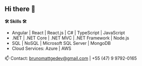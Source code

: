 ## Hi there 👋

 **🛠️ Skills 🛠️**

- Angular | React | React.js | C# | TypeScript | JavaScript
- .NET | .NET Core | .NET MVC | .NET Framework | Node.js
- SQL | NoSQL | Microsoft SQL Server | MongoDB
- Cloud Services: Azure | AWS

📫 Contact: brunomattgedev@gmail.com | +55 (47) 9 9792-0165

